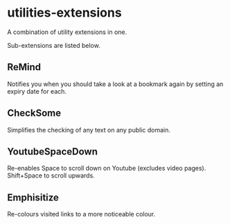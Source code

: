 # utilities-extensions

A combination of utility extensions in one.

Sub-extensions are listed below.

## ReMind

Notifies you when you should take a look at a bookmark again by setting an expiry date for each.

## CheckSome

Simplifies the checking of any text on any public domain.

## YoutubeSpaceDown

Re-enables Space to scroll down on Youtube (excludes video pages).
Shift+Space to scroll upwards.

## Emphisitize

Re-colours visited links to a more noticeable colour.
